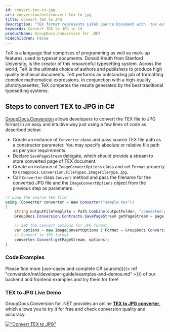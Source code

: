 ```yaml
---
id: convert-tex-to-jpg
url: conversion/net/convert-tex-to-jpg
title: Convert TEX to JPG
description: "TEX format represents LaTeX Source Document with .tex extension. Learn how to convert TEX to JPG file programmatically in C# language using GroupDocs.Conversion for .NET library."
keywords: Convert TEX to JPG in C#
productName: GroupDocs.Conversion for .NET
hideChildren: False
---
```


TeX is a language that comprises of programming as well as mark-up features, used to typeset documents. Donald Knuth from Stanford University, is the creator of this resourceful typesetting system. Across the world, TeX is the ultimate choice of authors and publishers to produce high quality technical documents. TeX performs an outstanding job of formatting complex mathematical expressions. In conjunction with a high-quality phototypesetter, TeX competes the results generated by the best traditional typesetting systems.

## Steps to convert TEX to JPG in C#

[GroupDocs.Conversion](https://products.groupdocs.com/conversion/net) allows developers to convert the TEX file to JPG format in an easy and intuitive way just using a few lines of code as described below:

* Create an instance of `Converter` class and pass source TEX file path as a constructor parameter. You may specify absolute or relative file path as per your requirements. 
* Declare `SavePageStream` delegate, which should provide a stream to store converted page of TEX document.
* Create an instance of `ImageConvertOptions` class and set `Format` property to `GroupDocs.Conversion.FileTypes.ImageFileType.Jpg`.
* Call `Converter` class `Convert` method and pass the filename for the converted JPG file and the `ImageConvertOptions` object from the previous step as parameters.

```csharp
// Load the source TEX file
using (Converter converter = new Converter("sample.tex"))
{
    string outputFileTemplate = Path.Combine(outputFolder, "converted-page-{0}.jpg");
    GroupDocs.Conversion.Contracts.SavePageStream getPageStream = page => new FileStream(string.Format(outputFileTemplate, page), FileMode.Create);

    // Set the convert options for JPG format
    var options = new ImageConvertOptions { Format = GroupDocs.Conversion.FileTypes.ImageFileType.Jpg };   
    // Convert to JPG format
    converter.Convert(getPageStream, options);
}
```

### Code Examples

Please find more [use-cases and complete C# sources]({{< ref "conversion/net/developer-guide/examples-and-demos.md" >}}) of our backend and frontend examples and try them for free!

### TEX to JPG Live Demo

GroupDocs.Conversion for .NET provides an online [**TEX to JPG converter**](https://products.groupdocs.app/conversion/tex-to-jpg), which allows you to try it for free and check conversion quality and accuracy.

[!["Convert TEX to JPG"](conversion/net/images/convert-to-jpg/convert-tex-to-jpg.png)](https://products.groupdocs.app/conversion/tex-to-jpg)
